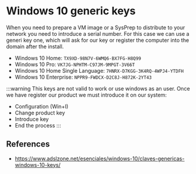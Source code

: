 # Windows 10 generic keys


When you need to prepare a VM image or a SysPrep to distribute to your network
you need to introduce a serial number. For this case we can use a generi key one,
which will ask for our key or register the computer into the domain after the
install.

* Windows 10 Home: `TX9XD-98N7V-6WMQ6-BX7FG-H8Q99`
* Windows 10 Pro: `VK7JG-NPHTM-C97JM-9MPGT-3V66T`
* Windows 10 Home Single Language: `7HNRX-D7KGG-3K4RQ-4WPJ4-YTDFH`
* Windows 10 Enterprise: `NPPR9-FWDCX-D2C8J-H872K-2YT43`

:::warning
This keys are not valid to work or use windows as an user.
Once we have register our product we must introduce it on our system:
* Configuration (Win+I)
* Change product key
* Introduce key
* End the process
:::

## References

* <https://www.adslzone.net/esenciales/windows-10/claves-genericas-windows-10-keys/>

